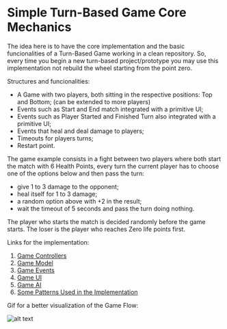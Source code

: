 # Simple Turn-Based Game Core Mechanics

The idea here is to have the core implementation and the basic funcionalities of a Turn-Based Game working in a clean repository. So, every time you begin a new turn-based project/prototype you may use this implementation not rebuild the wheel starting from the point zero.

Structures and funcionalities:
- A Game with two players, both sitting in the respective positions: Top and Bottom; (can be extended to more players)
- Events such as Start and End match integrated with a primitive UI;
- Events such as Player Started and Finished Turn also integrated with a primitive UI;
- Events that heal and deal damage to players;
- Timeouts for players turns;
- Restart point.


The game example consists in a fight between two players where both start the match with 6 Health Points, every turn the current player has to choose one of the options below and then pass the turn:

- give 1 to 3 damage to the opponent;
- heal itself for 1 to 3 damage;
- a random option above with +2 in the result;
- wait the timeout of 5 seconds and pass the turn doing nothing.

The player who starts the match is decided randomly before the game starts. 
The loser is the player who reaches Zero life points first.

Links for the implementation:

1. [Game Controllers](https://github.com/ycarowr/SimpleTurnBasedGame/tree/master/Assets/Scripts/SampleUsage/SimpleTurnBasedGame/Controller)
2. [Game Model](https://github.com/ycarowr/SimpleTurnBasedGame/tree/master/Assets/Scripts/SampleUsage/SimpleTurnBasedGame/Model)
3. [Game Events](https://github.com/ycarowr/SimpleTurnBasedGame/tree/master/Assets/Scripts/SampleUsage/SimpleTurnBasedGame/GameEvent)
4. [Game UI](https://github.com/ycarowr/SimpleTurnBasedGame/tree/master/Assets/Scripts/SampleUsage/SimpleTurnBasedGame/UI)
5. [Game AI](https://github.com/ycarowr/SimpleTurnBasedGame/tree/master/Assets/Scripts/SampleUsage/SimpleTurnBasedGame/Model/Ai)
6. [Some Patterns Used in the Implementation](https://github.com/ycarowr/SimpleTurnBasedGame/tree/master/Assets/Scripts/Patterns)





Gif for a better visualization of the Game Flow:

![alt text](https://github.com/ycarowr/SimpleTurnBasedGame/blob/master/Assets/Textures/SimpleTurnBasedGame/gifs/Game%20Flow.gif)
